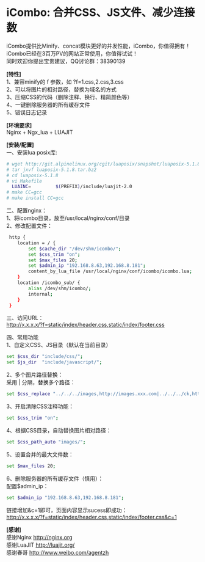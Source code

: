 iCombo: 合并CSS、JS文件、减少连接数
=======
iCombo提供比Minify、concat模块更好的并发性能，iCombo，你值得拥有！    
iCombo已经在3百万PV的网站正常使用，你值得试试！  
同时欢迎你提出宝贵建议，QQ讨论群：38390139   

**[特性]**  
1、兼容minify的 f 参数，如 ?f=1.css,2.css,3.css  
2、可以将图片的相对路径，替换为域名的方式   
3、压缩CSS的代码（删除注释、换行、精简颜色等）  
4、一键删除服务器的所有缓存文件  
5、错误日志记录

**[环境要求]**  
Nginx + Ngx_lua + LUAJIT  

**[安装/配置]**  
一、安装lua posix库:  
```bash
# wget http://git.alpinelinux.org/cgit/luaposix/snapshot/luaposix-5.1.8.tar.bz2
# tar jxvf luaposix-5.1.8.tar.bz2
# cd luaposix-5.1.8
# vi Makefile
  LUAINC=         $(PREFIX)/include/luajit-2.0
# make CC=gcc
# make install CC=gcc
```

二、配置nginx：  
1、将icombo目录，放至/usr/local/nginx/conf/目录  
2、修改配置文件：  
```bash
 http {
    location = / {
        set $cache_dir "/dev/shm/icombo/";
        set $css_trim "on";
        set $max_files 20;
        set $admin_ip "192.168.8.63,192.168.8.181";
        content_by_lua_file /usr/local/nginx/conf/icombo/icombo.lua;
    }
    location /icombo_sub/ {
        alias /dev/shm/icombo/;
        internal;
    }
 }
```
三、访问URL：  
http://x.x.x.x/?f=static/index/header.css,static/index/footer.css

四、常用功能  
1、自定义CSS、JS目录（默认在当前目录）
```bash
set $css_dir "include/css/";
set $js_dir  "include/javascript/";
```
2、多个图片路径替换：  
采用 | 分隔，替换多个路径：  
```bash
set $css_replace "../../../images,http://images.xxx.com|../../../ck,http://images.xxx.com";
```
3、开启清除CSS注释功能：
```bash
set $css_trim "on";
```
4、根据CSS目录，自动替换图片相对路径：
```bash
set $css_path_auto "images/";
```
5、设置合并的最大文件数：
```bash
set $max_files 20;
```
6、删除服务器的所有缓存文件（慎用）：  
配置$admin_ip：
```bash
set $admin_ip "192.168.8.63,192.168.8.181";  
```
链接增加&c=1即可，页面内容显示sucess即成功：  
http://x.x.x.x/?f=static/index/header.css,static/index/footer.css&c=1

**[感谢]**  
感谢Nginx   http://nginx.org  
感谢LuaJIT  http://luajit.org/  
感谢春哥    http://www.weibo.com/agentzh
